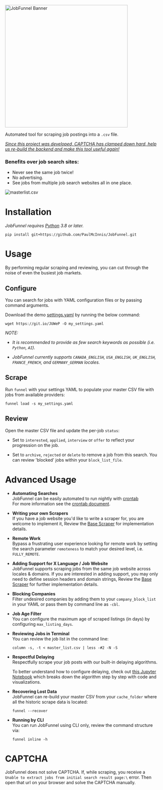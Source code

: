 <img src="logo/jobfunnel_banner.svg" alt="JobFunnel Banner" width=400/><br/>


Automated tool for scraping job postings into a `.csv` file.

_[Since this project was developed, CAPTCHA has clamped down hard, help us re-build the backend and make this tool useful again!](https://github.com/PaulMcInnis/JobFunnel/discussions/148)_

### Benefits over job search sites:

* Never see the same job twice!
* No advertising.
* See jobs from multiple job search websites all in one place.

![masterlist.csv][masterlist]


# Installation

_JobFunnel requires [Python][python] 3.8 or later._

```
pip install git+https://github.com/PaulMcInnis/JobFunnel.git
```

# Usage
By performing regular scraping and reviewing, you can cut through the noise of even the busiest job markets.

## Configure
You can search for jobs with YAML configuration files or by passing command arguments.

Download the demo [settings.yaml][demo_yaml] by running the below command:

```
wget https://git.io/JUWeP -O my_settings.yaml
```

_NOTE:_
* _It is recommended to provide as few search keywords as possible (i.e. `Python`, `AI`)._

* _JobFunnel currently supports `CANADA_ENGLISH`, `USA_ENGLISH`, `UK_ENGLISH`, `FRANCE_FRENCH`, and `GERMANY_GERMAN` locales._

## Scrape

Run `funnel` with your settings YAML to populate your master CSV file with jobs from available providers:

```
funnel load -s my_settings.yaml
```

## Review

Open the master CSV file and update the per-job `status`:

* Set to `interested`, `applied`, `interview` or `offer` to reflect your progression on the job.

* Set to `archive`, `rejected` or `delete` to remove a job from this search. You can review 'blocked' jobs within your `block_list_file`.

# Advanced Usage

* **Automating Searches** <br />
  JobFunnel can be easily automated to run nightly with [crontab][cron] <br />
  For more information see the [crontab document][cron_doc].

* **Writing your own Scrapers** <br />
  If you have a job website you'd like to write a scraper for, you are welcome to implement it, Review the [Base Scraper][basescraper] for implementation details.

* **Remote Work** <br />
  Bypass a frustrating user experience looking for remote work by setting the search parameter `remoteness` to match your desired level, i.e. `FULLY_REMOTE`.

* **Adding Support for X Language / Job Website** <br />
  JobFunnel supports scraping jobs from the same job website across locales & domains. If you are interested in adding support, you may only need to define session headers and domain strings, Review the [Base Scraper][basescraper] for further implementation details.

* **Blocking Companies** <br />
  Filter undesired companies by adding them to your `company_block_list` in your YAML or pass them by command line as `-cbl`.

* **Job Age Filter** <br />
  You can configure the maximum age of scraped listings (in days) by configuring `max_listing_days`.

* **Reviewing Jobs in Terminal** <br />
  You can review the job list in the command line:
  ```
  column -s, -t < master_list.csv | less -#2 -N -S
  ```

* **Respectful Delaying** <br />
  Respectfully scrape your job posts with our built-in delaying algorithms.

  To better understand how to configure delaying, check out [this Jupyter Notebook][delay_jp] which breaks down the algorithm step by step with code and visualizations.

* **Recovering Lost Data** <br />
  JobFunnel can re-build your master CSV from your `cache_folder` where all the historic scrape data is located:
  ```
  funnel --recover
  ```

* **Running by CLI** <br />
  You can run JobFunnel using CLI only, review the command structure via:
  ```
  funnel inline -h
  ```
 
# CAPTCHA
  JobFunnel does not solve CAPTCHA. If, while scraping, you receive a 
  `Unable to extract jobs from initial search result page:\` error. 
  Then open that url on your browser and solve the CAPTCHA manually.

<!-- links -->
[requirements]:requirements.txt
[masterlist]:demo/demo.png "masterlist.csv"
[demo_yaml]:demo/settings.yaml
[python]:https://www.python.org/
[basescraper]:jobfunnel/backend/scrapers/base.py
[cron]:https://en.wikipedia.org/wiki/Cron
[cron_doc]:docs/crontab/readme.md
[conc_fut]:https://docs.python.org/dev/library/concurrent.futures.html#concurrent.futures.ThreadPoolExecutor
[thread]: https://docs.python.org/3.8/library/threading.html
[delay_jp]:https://github.com/bunsenmurder/Notebooks/blob/master/jobFunnel/delay_algorithm.ipynb
